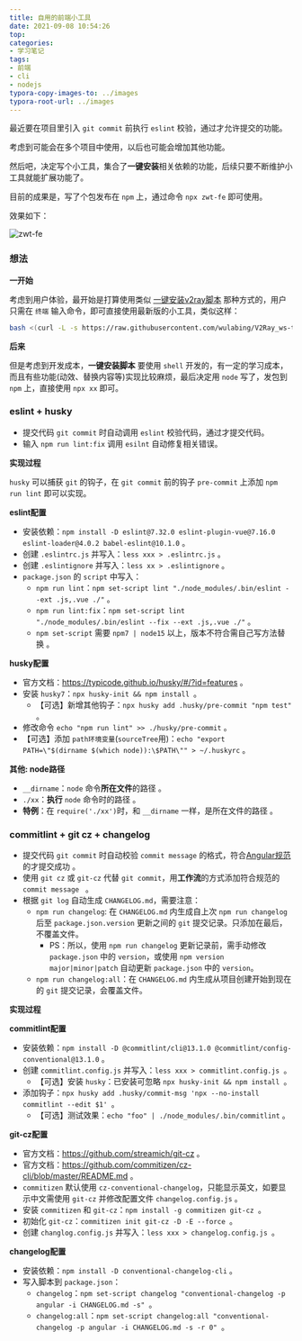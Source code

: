 ```yaml
---
title: 自用的前端小工具
date: 2021-09-08 10:54:26
top:
categories:
- 学习笔记
tags:
- 前端
- cli
- nodejs
typora-copy-images-to: ../images
typora-root-url: ../images
---
```


最近要在项目里引入 `git commit` 前执行 `eslint` 校验，通过才允许提交的功能。

考虑到可能会在多个项目中使用，以后也可能会增加其他功能。

然后吧，决定写个小工具，集合了**一键安装**相关依赖的功能，后续只要不断维护小工具就能扩展功能了。

目前的成果是，写了个包发布在 `npm` 上，通过命令 `npx zwt-fe` 即可使用。

效果如下：

![zwt-fe](/images/ft-1.gif)

<!--more-->

### 想法

**一开始**

考虑到用户体验，最开始是打算使用类似 [一键安装v2ray脚本](https://jian2333.github.io/2020/01/05/v2ray/) 那种方式的，用户只需在 `终端` 输入命令，即可直接使用最新版的小工具，类似这样：

```bash
bash <(curl -L -s https://raw.githubusercontent.com/wulabing/V2Ray_ws-tls_bash_onekey/master/install.sh) | tee v2ray_ins.log
```

**后来**

但是考虑到开发成本，**一键安装脚本** 要使用 `shell` 开发的，有一定的学习成本，而且有些功能(动效、替换内容等)实现比较麻烦，最后决定用 `node` 写了，发包到 `npm` 上，直接使用 `npx xx` 即可。

### eslint + husky

- 提交代码 `git commit` 时自动调用 `eslint` 校验代码，通过才提交代码。
- 输入 `npm run lint:fix` 调用 `esilnt` 自动修复相关错误。

**实现过程**

`husky` 可以捕获 `git` 的钩子，在 `git commit` 前的钩子 `pre-commit` 上添加 `npm run lint` 即可以实现。

**eslint配置**

- 安装依赖：`npm install -D eslint@7.32.0 eslint-plugin-vue@7.16.0 eslint-loader@4.0.2 babel-eslint@10.1.0` 。
- 创建 `.eslintrc.js` 并写入：`less xxx > .eslintrc.js` 。
- 创建 `.eslintignore` 并写入：`less xx > .eslintignore` 。
- `package.json` 的 `script` 中写入：
  - `npm run lint`：`npm set-script lint "./node_modules/.bin/eslint --ext .js,.vue ./"` 。
  - `npm run lint:fix`：`npm set-script lint "./node_modules/.bin/eslint --fix --ext .js,.vue ./"` 。
  - `npm set-script` 需要 `npm7 | node15` 以上，版本不符合需自己写方法替换 。

**husky配置**

- 官方文档：https://typicode.github.io/husky/#/?id=features 。
- 安装 `husky7`：`npx husky-init && npm install `。
  - 【可选】新增其他钩子：`npx husky add .husky/pre-commit "npm test" `。
- 修改命令 `echo "npm run lint" >> ./husky/pre-commit` 。
- 【可选】添加 `path环境变量`(`sourceTree`用)：`echo "export PATH=\"$(dirname $(which node)):\$PATH\"" > ~/.huskyrc` 。

**其他: node路径**

- `__dirname`：`node` 命令**所在文件**的路径 。
- `./xx`：**执行** `node` 命令时的路径 。
- **特例**：在 `require('./xx')`时，和 `__dirname` 一样，是所在文件的路径 。

### commitlint + git cz + changelog

- 提交代码 `git commit` 时自动校验 `commit message` 的格式，符合[Angular规范](https://docs.google.com/document/d/1QrDFcIiPjSLDn3EL15IJygNPiHORgU1_OOAqWjiDU5Y/edit#heading=h.greljkmo14y0)的才提交成功 。
- 使用 `git cz` 或 `git-cz` 代替 `git commit`，用**工作流**的方式添加符合规范的 `commit message ` 。
- 根据 `git log` 自动生成 `CHANGELOG.md`，需要注意：
  - `npm run changelog`:  在 `CHANGELOG.md` 内生成自上次 `npm run changelog` 后至 `package.json.version` 更新之间的 `git` 提交记录。只添加在最后，不覆盖文件。
    - PS：所以，使用 `npm run changelog` 更新记录前，需手动修改 `package.json` 中的 `version`，或使用 `npm version major|minor|patch` 自动更新 `package.json` 中的 `version`。
  - `npm run changelog:all`：在 `CHANGELOG.md` 内生成从项目创建开始到现在的 `git` 提交记录，会覆盖文件。

**实现过程**

**commitlint配置**

- 安装依赖：`npm install -D @commitlint/cli@13.1.0 @commitlint/config-conventional@13.1.0` 。
- 创建 `commitlint.config.js` 并写入：`less xxx > commitlint.config.js `。
  - 【可选】安装 `husky`：已安装可忽略 `npx husky-init && npm install `。
- 添加钩子：`npx husky add .husky/commit-msg 'npx --no-install commitlint --edit $1' `。
  - 【可选】测试效果：`echo "foo" | ./node_modules/.bin/commitlint` 。

**git-cz配置**

- 官方文档：https://github.com/streamich/git-cz 。
- 官方文档：https://github.com/commitizen/cz-cli/blob/master/README.md 。
- `commitizen` 默认使用 `cz-conventional-changelog`，只能显示英文，如要显示中文需使用 `git-cz` 并修改配置文件 `changelog.config.js` 。
- 安装 `commitizen` 和 `git-cz`：`npm install -g commitizen git-cz `。
- 初始化 `git-cz`：`commitizen init git-cz -D -E --force `。
- 创建 `changlog.config.js` 并写入：`less xxx > changelog.config.js `。

**changelog配置**

- 安装依赖：`npm install -D conventional-changelog-cli` 。
- 写入脚本到 `package.json`：
  - `changelog`：`npm set-script changelog "conventional-changelog -p angular -i CHANGELOG.md -s" `。
  - `changelog:all`：`npm set-script changelog:all "conventional-changelog -p angular -i CHANGELOG.md -s -r 0" `。